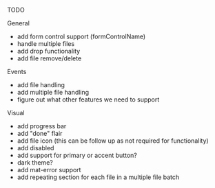 TODO

General
- add form control support (formControlName)
- handle multiple files
- add drop functionality
- add file remove/delete

Events
- add file handling
- add multiple file handling
- figure out what other features we need to support


Visual
- add progress bar
- add "done" flair
- add file icon (this can be follow up as not required for functionality)
- add disabled
- add support for primary or accent button?
- dark theme?
- add mat-error support
- add repeating section for each file in a multiple file batch